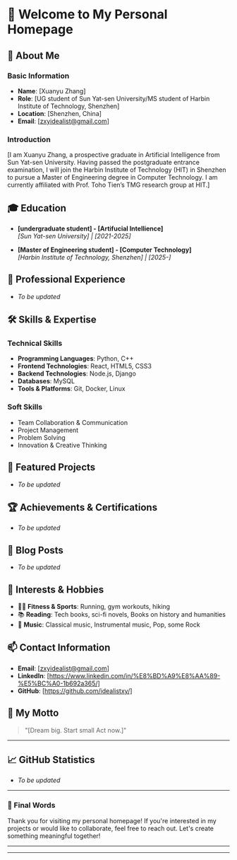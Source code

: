 # 🌟 Welcome to My Personal Homepage

## 👋 About Me

### Basic Information
- **Name**: [Xuanyu Zhang]
- **Role**: [UG student of Sun Yat-sen University/MS student of Harbin Institute of Technology, Shenzhen]
- **Location**: [Shenzhen, China]
- **Email**: [zxyidealist@gmail.com]

### Introduction
[I am Xuanyu Zhang, a prospective graduate in Artificial Intelligence from Sun Yat-sen University. Having passed the postgraduate entrance examination, I will join the Harbin Institute of Technology (HIT) in Shenzhen to pursue a Master of Engineering degree in Computer Technology. I am currently affiliated with Prof. Toho Tien’s TMG research group at HIT.]

## 🎓 Education

- **[undergraduate student] - [Artifucial Intellience]**  
  *[Sun Yat-sen University] | [2021-2025]*
  
- **[Master of Engineering student] - [Computer Technology]**  
  *[Harbin Institute of Technology, Shenzhen] | [2025-]*

## 💼 Professional Experience

- *To be updated*

## 🛠️ Skills & Expertise

### Technical Skills
- **Programming Languages**: Python, C++
- **Frontend Technologies**: React, HTML5, CSS3
- **Backend Technologies**: Node.js, Django
- **Databases**: MySQL
- **Tools & Platforms**: Git, Docker, Linux

### Soft Skills
- Team Collaboration & Communication
- Project Management
- Problem Solving
- Innovation & Creative Thinking

## 🚀 Featured Projects

- *To be updated*

## 🏆 Achievements & Certifications

- *To be updated*

## 📝 Blog Posts

- *To be updated*

## 🎨 Interests & Hobbies

- 🏃‍♂️ **Fitness & Sports**: Running, gym workouts, hiking
- 📚 **Reading**: Tech books, sci-fi novels, Books on history and humanities
- 🎵 **Music**: Classical music, Instrumental music, Pop, some Rock

## 📫 Contact Information

- **Email**: [zxyidealist@gmail.com]
- **LinkedIn**: [https://www.linkedin.com/in/%E8%BD%A9%E8%AA%89-%E5%BC%A0-1b692a365/]
- **GitHub**: [https://github.com/idealistxy/]

## 💭 My Motto

> "[Dream big. Start small Act now.]"

---

## 📈 GitHub Statistics

- *To be updated*

---

### 🌈 Final Words

Thank you for visiting my personal homepage! If you're interested in my projects or would like to collaborate, feel free to reach out. Let's create something meaningful together!

---

---
